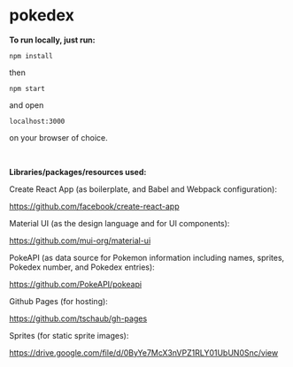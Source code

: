 # pokedex

**To run locally, just run:**
```
npm install
```
then
```
npm start
```
and open
```
localhost:3000
```
on your browser of choice.

<br>

**Libraries/packages/resources used:**

Create React App (as boilerplate, and Babel and Webpack configuration):

https://github.com/facebook/create-react-app

Material UI (as the design language and for UI components):

https://github.com/mui-org/material-ui

PokeAPI (as data source for Pokemon information including names, sprites, Pokedex number, and Pokedex entries):

https://github.com/PokeAPI/pokeapi

Github Pages (for hosting):

https://github.com/tschaub/gh-pages

Sprites (for static sprite images):

https://drive.google.com/file/d/0ByYe7McX3nVPZ1RLY01UbUN0Snc/view
